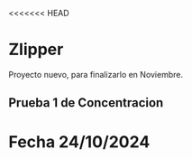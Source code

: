 <<<<<<< HEAD
# Zlipper
Proyecto nuevo, para finalizarlo en Noviembre.

## Prueba 1 de Concentracion
Fecha 24/10/2024
=======
